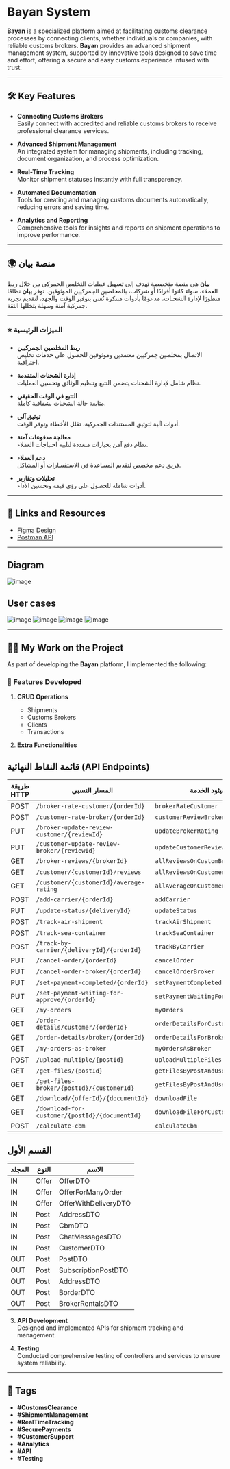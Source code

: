 # Bayan System

**Bayan** is a specialized platform aimed at facilitating customs clearance processes by connecting clients, whether individuals or companies, with reliable customs brokers. **Bayan** provides an advanced shipment management system, supported by innovative tools designed to save time and effort, offering a secure and easy customs experience infused with trust.

---

## 🛠 Key Features

- **Connecting Customs Brokers**  
  Easily connect with accredited and reliable customs brokers to receive professional clearance services.

- **Advanced Shipment Management**  
  An integrated system for managing shipments, including tracking, document organization, and process optimization.

- **Real-Time Tracking**  
  Monitor shipment statuses instantly with full transparency.

- **Automated Documentation**  
  Tools for creating and managing customs documents automatically, reducing errors and saving time.


- **Analytics and Reporting**  
  Comprehensive tools for insights and reports on shipment operations to improve performance.

---

## 🌍 منصة بيان

**بيان** هي منصة متخصصة تهدف إلى تسهيل عمليات التخليص الجمركي من خلال ربط العملاء، سواء كانوا أفرادًا أو شركات، بالمخلصين الجمركيين الموثوقين. توفر **بيان** نظامًا متطورًا لإدارة الشحنات، مدعومًا بأدوات مبتكرة تُعنى بتوفير الوقت والجهد، لتقديم تجربة جمركية آمنة وسهلة يتخللها الثقة.

---

### ⭐️ الميزات الرئيسية

- **ربط المخلصين الجمركيين**  
  الاتصال بمخلصين جمركيين معتمدين وموثوقين للحصول على خدمات تخليص احترافية.

- **إدارة الشحنات المتقدمة**  
  نظام شامل لإدارة الشحنات يتضمن التتبع وتنظيم الوثائق وتحسين العمليات.

- **التتبع في الوقت الحقيقي**  
  متابعة حالة الشحنات بشفافية كاملة.

- **توثيق آلي**  
  أدوات آلية لتوثيق المستندات الجمركية، تقلل الأخطاء وتوفر الوقت.

- **معالجة مدفوعات آمنة**  
  نظام دفع آمن بخيارات متعددة لتلبية احتياجات العملاء.

- **دعم العملاء**  
  فريق دعم مخصص لتقديم المساعدة في الاستفسارات أو المشاكل.

- **تحليلات وتقارير**  
  أدوات شاملة للحصول على رؤى قيمة وتحسين الأداء.

---

## 🔗 Links and Resources

- [Figma Design](https://www.figma.com/design/zTIO7kQz6k6514lARuOtXo/Untitled1?node-id=0-1&p=f&t=1OL4NiM8cWGly5It-0)  
- [Postman API](https://documenter.getpostman.com/view/40740226/2sAYJAcwpL)  


---
## Diagram
![image](https://github.com/user-attachments/assets/f8633fc7-8efe-4132-9a1e-bdd2a552a960)

## User cases 
![image](https://github.com/user-attachments/assets/44bb88da-2b41-4cf2-82bd-64e8a707ab90)
![image](https://github.com/user-attachments/assets/50c32047-16e0-4025-84fb-0b57b66e7916)
![image](https://github.com/user-attachments/assets/3ae585af-cfe2-4b43-a2aa-85fa439262da)
![image](https://github.com/user-attachments/assets/8eed383e-5e78-4a1d-9e8d-17e3fdf6f797)

----
## 👩‍💻 My Work on the Project

As part of developing the **Bayan** platform, I implemented the following:

### 🚀 Features Developed

1. **CRUD Operations**  
   - Shipments  
   - Customs Brokers  
   - Clients  
   - Transactions  

2. **Extra Functionalities**  
## قائمة النقاط النهائية (API Endpoints)

| **طريقة HTTP** | **المسار النسبي**                                    | **ميثود الخدمة**                |
|----------------|------------------------------------------------------|----------------------------------|
| POST           | `/broker-rate-customer/{orderId}`                    | `brokerRateCustomer`             |
| POST           | `/customer-rate-broker/{orderId}`                    | `customerReviewBroker`           |
| PUT            | `/broker-update-review-customer/{reviewId}`          | `updateBrokerRating`             |
| PUT            | `/customer-update-review-broker/{reviewId}`          | `updateCustomerReview`           |
| GET            | `/broker-reviews/{brokerId}`                          | `allReviewsOnCustomBroker`       |
| GET            | `/customer/{customerId}/reviews`                      | `allReviewsOnCustomer`           |
| GET            | `/customer/{customerId}/average-rating`               | `allAverageOnCustomer`           |
| POST           | `/add-carrier/{orderId}`                              | `addCarrier`                     |
| PUT            | `/update-status/{deliveryId}`                         | `updateStatus`                   |
| POST           | `/track-air-shipment`                                 | `trackAirShipment`               |
| POST           | `/track-sea-container`                                | `trackSeaContainer`              |
| POST           | `/track-by-carrier/{deliveryId}/{orderId}`            | `trackByCarrier`                 |
| PUT            | `/cancel-order/{orderId}`                             | `cancelOrder`                    |
| PUT            | `/cancel-order-broker/{orderId}`                      | `cancelOrderBroker`              |
| PUT            | `/set-payment-completed/{orderId}`                    | `setPaymentCompleted`            |
| PUT            | `/set-payment-waiting-for-approve/{orderId}`          | `setPaymentWaitingForApprove`   |
| GET            | `/my-orders`                                          | `myOrders`                       |
| GET            | `/order-details/customer/{orderId}`                   | `orderDetailsForCustomer`        |
| GET            | `/order-details/broker/{orderId}`                     | `orderDetailsForBroker`          |
| GET            | `/my-orders-as-broker`                                | `myOrdersAsBroker`               |
| POST           | `/upload-multiple/{postId}`                           | `uploadMultipleFiles`            |
| GET            | `/get-files/{postId}`                                 | `getFilesByPostAndUser`          |
| GET            | `/get-files-broker/{postId}/{customerId}`             | `getFilesByPostAndUserForBroker` |
| GET            | `/download/{offerId}/{documentId}`                     | `downloadFile`                   |
| GET            | `/download-for-customer/{postId}/{documentId}`         | `downloadFileForCustomer`        |
| POST           | `/calculate-cbm`                                      | `calculateCbm`                   |

## القسم الأول

| **المجلد**   | **النوع**   | **الاسم**              |
|--------------|-------------|------------------------|
| IN           | Offer       | OfferDTO              |
| IN           | Offer       | OfferForManyOrder     |
| IN           | Offer       | OfferWithDeliveryDTO  |
| IN           | Post        | AddressDTO            |
| IN           | Post        | CbmDTO                |
| IN           | Post        | ChatMessagesDTO       |
| IN           | Post        | CustomerDTO           |
| OUT          | Post        | PostDTO               |
| OUT          | Post        | SubscriptionPostDTO   |
| OUT          | Post        | AddressDTO            |
| OUT          | Post        | BorderDTO             |
| OUT          | Post        | BrokerRentalsDTO      |

3. **API Development**  
   Designed and implemented APIs for shipment tracking and management.

4. **Testing**  
   Conducted comprehensive testing of controllers and services to ensure system reliability.

---

## 📂 Tags

- **#CustomsClearance**  
- **#ShipmentManagement**  
- **#RealTimeTracking**  
- **#SecurePayments**  
- **#CustomerSupport**  
- **#Analytics**  
- **#API**  
- **#Testing**
